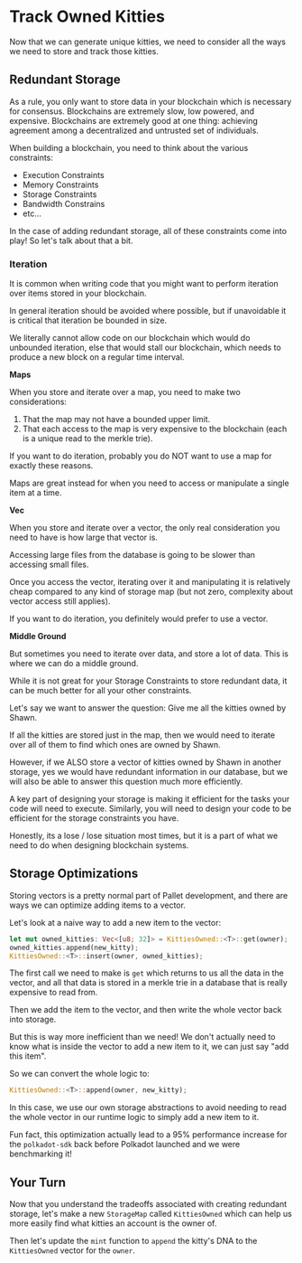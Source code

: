 # Track Owned Kitties

Now that we can generate unique kitties, we need to consider all the ways we need to store and track those kitties.

## Redundant Storage

As a rule, you only want to store data in your blockchain which is necessary for consensus. Blockchains are extremely slow, low powered, and expensive. Blockchains are extremely good at one thing: achieving agreement among a decentralized and untrusted set of individuals.

When building a blockchain, you need to think about the various constraints:

- Execution Constraints
- Memory Constraints
- Storage Constraints
- Bandwidth Constrains
- etc...

In the case of adding redundant storage, all of these constraints come into play! So let's talk about that a bit.

### Iteration

It is common when writing code that you might want to perform iteration over items stored in your blockchain.

In general iteration should be avoided where possible, but if unavoidable it is critical that iteration be bounded in size.

We literally cannot allow code on our blockchain which would do unbounded iteration, else that would stall our blockchain, which needs to produce a new block on a regular time interval.

**Maps**

When you store and iterate over a map, you need to make two considerations:

1. That the map may not have a bounded upper limit.
2. That each access to the map is very expensive to the blockchain (each is a unique read to the merkle trie).

If you want to do iteration, probably you do NOT want to use a map for exactly these reasons.

Maps are great instead for when you need to access or manipulate a single item at a time.

**Vec**

When you store and iterate over a vector, the only real consideration you need to have is how large that vector is.

Accessing large files from the database is going to be slower than accessing small files.

Once you access the vector, iterating over it and manipulating it is relatively cheap compared to any kind of storage map (but not zero, complexity about vector access still applies).

If you want to do iteration, you definitely would prefer to use a vector.

**Middle Ground**

But sometimes you need to iterate over data, and store a lot of data. This is where we can do a middle ground.

While it is not great for your Storage Constraints to store redundant data, it can be much better for all your other constraints.

Let's say we want to answer the question: Give me all the kitties owned by Shawn.

If all the kitties are stored just in the map, then we would need to iterate over all of them to find which ones are owned by Shawn.

However, if we ALSO store a vector of kitties owned by Shawn in another storage, yes we would have redundant information in our database, but we will also be able to answer this question much more efficiently.

A key part of designing your storage is making it efficient for the tasks your code will need to execute. Similarly, you will need to design your code to be efficient for the storage constraints you have.

Honestly, its a lose / lose situation most times, but it is a part of what we need to do when designing blockchain systems.

## Storage Optimizations

Storing vectors is a pretty normal part of Pallet development, and there are ways we can optimize adding items to a vector.

Let's look at a naive way to add a new item to the vector:

```rust
let mut owned_kitties: Vec<[u8; 32]> = KittiesOwned::<T>::get(owner);
owned_kitties.append(new_kitty);
KittiesOwned::<T>::insert(owner, owned_kitties);
```

The first call we need to make is `get` which returns to us all the data in the vector, and all that data is stored in a merkle trie in a database that is really expensive to read from.

Then we add the item to the vector, and then write the whole vector back into storage.

But this is way more inefficient than we need! We don't actually need to know what is inside the vector to add a new item to it, we can just say "add this item".

So we can convert the whole logic to:

```rust
KittiesOwned::<T>::append(owner, new_kitty);
```

In this case, we use our own storage abstractions to avoid needing to read the whole vector in our runtime logic to simply add a new item to it.

Fun fact, this optimization actually lead to a 95% performance increase for the `polkadot-sdk` back before Polkadot launched and we were benchmarking it!

## Your Turn

Now that you understand the tradeoffs associated with creating redundant storage, let's make a new `StorageMap` called `KittiesOwned` which can help us more easily find what kitties an account is the owner of.

Then let's update the `mint` function to `append` the kitty's DNA to the `KittiesOwned` vector for the `owner`.
